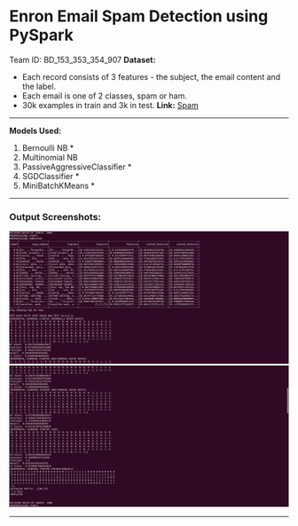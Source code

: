 # Enron Email Spam Detection using PySpark
Team ID: BD_153_353_354_907
**Dataset:**
- Each record consists of 3 features - the subject, the email content and the label. 
- Each email is one of 2 classes, spam or ham.
- 30k examples in train and 3k in test.
**Link:** [Spam](https://drive.google.com/drive/folders/1mMPa21_FInHVNOaG5irmve42Su6dI77K)
-----
**Models Used:**
1. Bernoulli NB *
2. Multinomial NB
3. PassiveAggressiveClassifier *
4. SGDClassifier *
5. MiniBatchKMeans *
-----
### Output Screenshots:
![***Output Screenshot 1***](ss1.png)
![***Output Screenshot 2***](ss2.png)

-----
